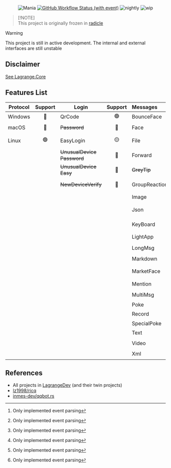 <div align="center">

![Mania](https://socialify.git.ci/LagrangeDev/mania/image?description=1&descriptionEditable=An%20Implementation%20of%20NTQQ%20Protocol,%20with%20Pure%20Rust%F0%9F%A6%80,%20Derived%20from%20Lagrange.Core&font=Jost&forks=1&issues=1&logo=https%3A%2F%2Fstatic.live.moe%2Flagrange.jpg&name=1&pattern=Diagonal%20Stripes&pulls=1&stargazers=1&theme=Auto)
[![GitHub Workflow Status (with event)](https://img.shields.io/github/actions/workflow/status/LagrangeDev/mania/check.yml?logo=github)](https://github.com/LagrangeDev/mania/actions)
![nightly](https://img.shields.io/badge/toolchain-nightly-important)
![wip](https://img.shields.io/badge/develop-wip-blue)

</div>

> [!NOTE]\
> This project is originally frozen in [radicle](https://app.radicle.xyz/nodes/seed.radicle.garden/rad:z4QZVPDxLbGgd1oHFsjtJLQYtZ8ma)


> [!WARNING]  
> This project is still in active development. The internal and external interfaces are still unstable


## Disclaimer
[See Lagrange.Core](https://github.com/LagrangeDev/Lagrange.Core#disclaimer)

## Features List

| Protocol | Support | Login                          | Support | Messages      | Support | Operations        | Support | Events              | Support |
|----------|:-------:|--------------------------------|:-------:|:--------------|:-------:|:------------------|:-------:|:--------------------|:-------:|
| Windows  |   🔴    | QrCode                         |   🟢    | BounceFace    |   🔴    | Poke              |   🔴    | ~~Captcha~~         |   🔴    |
| macOS    |   🔴    | ~~Password~~                   |   🔴    | Face          | 🟡 [^1] | Recall            |   🔴    | BotOnline           |   🟢    |
| Linux    |   🟢    | EasyLogin                      |   🟡    | File          | 🟡[^1]  | Leave Group       |   🔴    | BotOffline          |   🟢    |
|          |         | ~~UnusualDevice<br/>Password~~ |   🔴    | Forward       |   🟢    | Set Special Title |   🔴    | Message             |   🟢    |
|          |         | ~~UnusualDevice<br/>Easy~~     |   🔴    | ~~GreyTip~~   |   🔴    | Kick Member       |   🔴    | Poke                |   🟢    |
|          |         | ~~NewDeviceVerify~~            |   🔴    | GroupReaction | 🟡[^1]  | Mute Member       |   🔴    | MessageRecall       |   🟢    |
|          |         |                                |         | Image         |   🟢    | Set Admin         |   🔴    | GroupMemberDecrease |   🟢    |
|          |         |                                |         | Json          |   🟢    | Friend Request    |   🔴    | GroupMemberIncrease |   🟢    |
|          |         |                                |         | KeyBoard      |   🔴    | Group Request     |   🔴    | GroupPromoteAdmin   |   🟢    |
|          |         |                                |         | LightApp      |   🟢    | ~~Voice Call~~    |   🔴    | GroupInvite         |   🟢    |
|          |         |                                |         | LongMsg       | 🟡[^1]  | Client Key        |   🔴    | GroupRequestJoin    |   🟢    |
|          |         |                                |         | Markdown      |   🔴    | Cookies           |   🔴    | FriendRequest       |   🟢    |
|          |         |                                |         | MarketFace    | 🟡[^1]  | Send Message      |   🟡    | ~~FriendTyping~~    |   🔴    |
|          |         |                                |         | Mention       |   🟢    |                   |         | ~~FriendVoiceCall~~ |   🔴    |
|          |         |                                |         | MultiMsg      | 🟡[^1]  |                   |         |                     |         |
|          |         |                                |         | Poke          |   🔴    |                   |         |                     |         |
|          |         |                                |         | Record        |   🟢    |                   |         |                     |         |
|          |         |                                |         | SpecialPoke   |   🔴    |                   |         |                     |         |
|          |         |                                |         | Text          |   🟢    |                   |         |                     |         |
|          |         |                                |         | Video         |   🟢    |                   |         |                     |         |
|          |         |                                |         | Xml           |   🟢    |                   |         |                     |         |

[^1]: Only implemented event parsing

## References
- All projects in [LagrangeDev](https://github.com/lagrangeDev) (and their twin projects)
- [lz1998/ricq](https://github.com/lz1998/ricq)
- [inmes-dev/qqbot.rs](https://github.com/inmes-dev/qqbot.rs)